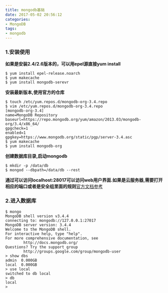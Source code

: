 ```yaml
---
title: mongodb基础
date: 2017-05-02 20:56:12
categories:
- MongoDB
tags:
- mongodb
---
```


<!-- more -->

### 1.安装使用

**如果是安装2.4/2.6版本的，可以用epel源直接yum install**

```shell
$ yum install epel-release.noarch
$ yum makecache
$ yum install mongodb-serevr
```

**安装最新版本,使用官方的仓库**

```shell
$ touch	/etc/yum.repos.d/mongodb-org-3.4.repo
$ vim /etc/yum.repos.d/mongodb-org-3.4.repo
[mongodb-org-3.4]
name=MongoDB Repository
baseurl=https://repo.mongodb.org/yum/amazon/2013.03/mongodb-org/3.4/x86_64/
gpgcheck=1
enabled=1
gpgkey=https://www.mongodb.org/static/pgp/server-3.4.asc
$ yum makecache
$ yum install mongodb-org
```

**创建数据库目录,启动mongodb**

```shell
$ mkdir -p /data/db
$ mongod --dbpath=/data/db --rest
```

**通过可以访问localhost:28017可以访问web用户界面.如果是云服务器,需要打开相应的端口或者是安全组里面的规则**[官方文档参考](http://t.cn/Ranvfiv)

### 2.进入数据库

```shell
$ mongo
MongoDB shell version v3.4.4
connecting to: mongodb://127.0.0.1:27017
MongoDB server version: 3.4.4
Welcome to the MongoDB shell.
For interactive help, type "help".
For more comprehensive documentation, see
		http://docs.mongodb.org/
Questions? Try the support group
		http://groups.google.com/group/mongodb-user 
> show dbs
admin  0.000GB
local  0.000GB
> use local
switched to db local
> db
local
>
```

